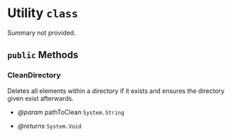 # Utility `class`

Summary not provided.



## `public` Methods

### CleanDirectory

Deletes all elements within a directory if it exists and ensures the directory given exist afterwards.

- *@param* pathToClean <code title="comments here">System.String</code>

- *@returns* <code title="comments here">System.Void</code>